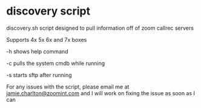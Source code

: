 # discovery script

discovery.sh script designed to pull information off of zoom callrec servers

Supports 4x 5x 6x and 7x boxes

-h shows help command

-c pulls the system cmdb while running

-s starts sftp after running

For any issues with the script, please email me at jamie.charlton@zoomint.com
and I will work on fixing the issue as soon as I can
